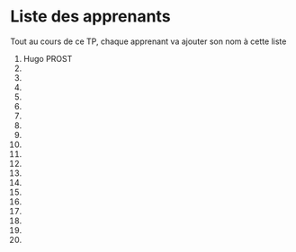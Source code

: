 # Liste des apprenants

Tout au cours de ce TP, chaque apprenant va ajouter son nom à cette liste

1. Hugo PROST
2. 
3. 
4. 
5. 
6. 
7. 
8. 
9. 
10. 
11. 
12. 
13. 
14. 
15. 
16. 
17. 
18. 
19. 
20. 
